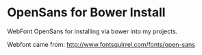 OpenSans for Bower Install
===============================
WebFont OpenSans for installing via bower into my projects.

Webfont came from: http://www.fontsquirrel.com/fonts/open-sans

